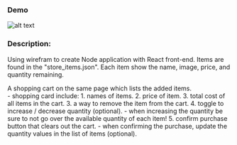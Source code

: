 ### Demo  
![alt text](https://github.com/polymer940c/fruits-shop-react/blob/master/assets/pictures/demo.gif "Logo Title Text 1")  

### Description:  
  Using wirefram to create Node application with React front-end. 
  Items are found in the "store_items.json". Each item show the name, image, price, and quantity remaining. 
  
  A shopping cart on the same page which lists the added items.  
    - shopping card include:
        1. names of items.
        2. price of item.
        3. total cost of all items in the cart.
        3. a way to remove the item from the cart.
        4. toggle to increase / decrease quantity (optional).
          - when increasing the quantity be sure to not go over the available quantity of each item!
        5. confirm purchase button that clears out the cart.
          - when confirming the purchase, update the quantity values in the list of items (optional).
